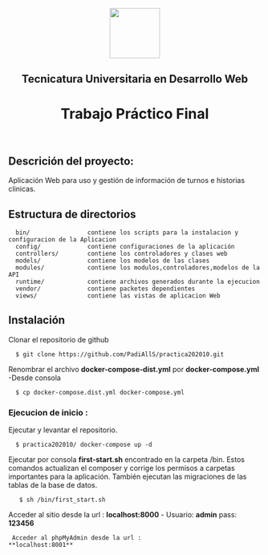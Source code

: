 <p align="center">
    <a href="https://www.uncoma.edu.ar" target="_blank">
        <img src="https://www.uncoma.edu.ar/wp-content/uploads/2018/04/LOGOUNC-e1522858761795.png" height="100px">
    </a>
    <h2 align="center">Tecnicatura Universitaria en Desarrollo Web</h2>
    <h1 align="center">Trabajo Práctico Final</h1>
    <br>
</p>


Descrición del proyecto:
-------------------

Aplicación Web para uso y gestión de información de turnos e historias clinicas.

Estructura de directorios
-------------------

      bin/                contiene los scripts para la instalacion y configuracion de la Aplicacion
      config/             contiene configuraciones de la aplicación
      controllers/        contiene los controladores y clases web
      models/             contiene los modelos de las clases
      modules/            contiene los modulos,controladores,modelos de la API
      runtime/            contiene archivos generados durante la ejecucion
      vendor/             contiene packetes dependientes
      views/              contiene las vistas de aplicacion Web


Instalación
------------
Clonar el repositorio de github
 ```
   $ git clone https://github.com/PadiAllS/practica202010.git
 ``` 
Renombrar el archivo **docker-compose-dist.yml** por **docker-compose.yml**
-Desde consola
 ```
   $ cp docker-compose.dist.yml docker-compose.yml
 ```   
     
### Ejecucion de inicio :
Ejecutar y levantar el repositorio. 
 ```
   $ practica202010/ docker-compose up -d
 ``` 

Ejecutar por consola **first-start.sh** encontrado en la carpeta /bin.
Estos comandos actualizan el composer y corrige los permisos a carpetas importantes para la aplicación. También ejecutan las migraciones de las tablas de la base de datos.
```
   $ sh /bin/first_start.sh
``` 
 Acceder al sitio desde la url : **localhost:8000** - 
 Usuario: **admin** pass: **123456**

``` 
 Acceder al phpMyAdmin desde la url :
**localhost:8001**

